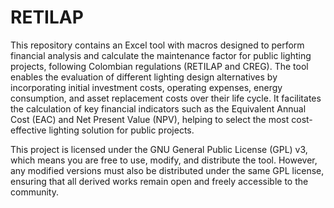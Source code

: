 # RETILAP
This repository contains an Excel tool with macros designed to perform financial analysis and calculate the maintenance factor for public lighting projects, following Colombian regulations (RETILAP and CREG). The tool enables the evaluation of different lighting design alternatives by incorporating initial investment costs, operating expenses, energy consumption, and asset replacement costs over their life cycle. It facilitates the calculation of key financial indicators such as the Equivalent Annual Cost (EAC) and Net Present Value (NPV), helping to select the most cost-effective lighting solution for public projects.

This project is licensed under the GNU General Public License (GPL) v3, which means you are free to use, modify, and distribute the tool. However, any modified versions must also be distributed under the same GPL license, ensuring that all derived works remain open and freely accessible to the community.
